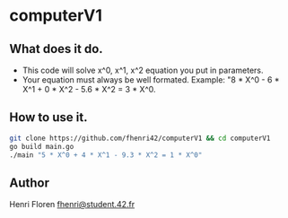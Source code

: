 # computerV1

## What does it do.
* This code will solve x^0, x^1, x^2 equation you put in parameters.
* Your equation must always be well formated. Example: "8 * X^0 - 6 * X^1 + 0 * X^2 - 5.6 * X^2 = 3 * X^0.

## How to use it.

```bash
git clone https://github.com/fhenri42/computerV1 && cd computerV1
go build main.go
./main "5 * X^0 + 4 * X^1 - 9.3 * X^2 = 1 * X^0"
```
## Author

Henri Floren
fhenri@student.42.fr
